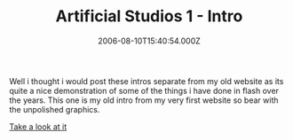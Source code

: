 ﻿---
coverImage: /images/fallback-post-header.png
date: '2006-08-10T15:40:54.000Z'
tags: []
title: Artificial Studios 1 - Intro
oldUrl: /flash/artificial-studios-1-intro
---

Well i thought i would post these intros separate from my old website as its quite a nice demonstration of some of the things i have done in flash over the years. This one is my old intro from my very first website so bear with the unpolished graphics.

[Take a look at it](https://www.mikecann.blog/ArtificialStudios1/ArtStu.html)
